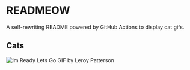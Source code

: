 # READMEOW

A self-rewriting README powered by GitHub Actions to display cat gifs.

## Cats

![Im Ready Lets Go GIF by Leroy Patterson](https://media4.giphy.com/media/CjmvTCZf2U3p09Cn0h/200.gif?cid=9acd02daqi6sqsovpae7j04b5tvckgmlwnfrdxnqsm98qptq&ep=v1_gifs_search&rid=200.gif&ct=g)
